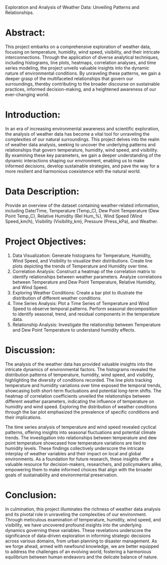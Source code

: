 Exploration and Analysis of Weather Data: Unveiling Patterns and Relationships.
# Abstract:
This project embarks on a comprehensive exploration of weather data, focusing on temperature, humidity, wind speed, visibility, and their intricate interconnections. Through the application of diverse analytical techniques, including histograms, line plots, heatmaps, correlation analyses, and time series modeling, the project unveils valuable insights into the dynamic nature of environmental conditions. By unraveling these patterns, we gain a deeper grasp of the multifaceted relationships that govern our surroundings, thereby contributing to the broader discourse on sustainable practices, informed decision-making, and a heightened awareness of our ever-changing world.
# Introduction:
In an era of increasing environmental awareness and scientific exploration, the analysis of weather data has become a vital tool for unraveling the complexities of our natural surroundings. This project delves into the realm of weather data analysis, seeking to uncover the underlying patterns and relationships that govern temperature, humidity, wind speed, and visibility. By examining these key parameters, we gain a deeper understanding of the dynamic interactions shaping our environment, enabling us to make informed decisions, develop sustainable strategies, and pave the way for a more resilient and harmonious coexistence with the natural world.
# Data Description:
Provide an overview of the dataset containing weather-related information, including Date/Time, Temperature (Temp_C), Dew Point Temperature (Dew Point Temp_C), Relative Humidity (Rel Hum_%), Wind Speed (Wind Speed_km/h), Visibility (Visibility_km), Pressure (Press_kPa), and Weather.
# Project Objectives:
  1. Data Visualization:
     Generate histograms for Temperature, Humidity, Wind Speed, and Visibility to visualize their distributions. Create line plots depicting the trends of Temperature and Humidity over time.
  2. Correlation Analysis:
     Construct a heatmap of the correlation matrix to identify relationships between weather parameters. Analyze correlations between Temperature and Dew Point Temperature, Relative Humidity, and Wind Speed.
  3. Exploring Weather Conditions:
     Create a bar plot to illustrate the distribution of different weather conditions.
  4. Time Series Analysis:
     Plot a Time Series of Temperature and Wind Speed to observe temporal patterns. Perform seasonal decomposition to identify seasonal, trend, and residual components in the temperature data.
  5. Relationship Analysis:
     Investigate the relationship between Temperature and Dew Point Temperature to understand humidity effects.
# Discussion:
The analysis of the weather data has provided valuable insights into the intricate dynamics of environmental factors. The histograms revealed the distribution patterns of temperature, humidity, wind speed, and visibility, highlighting the diversity of conditions recorded. The line plots tracking temperature and humidity variations over time exposed the temporal trends, showcasing both short-term fluctuations and potential long-term shifts. The heatmap of correlation coefficients unveiled the relationships between different weather parameters, indicating the influence of temperature on humidity and wind speed. Exploring the distribution of weather conditions through the bar plot emphasized the prevalence of specific conditions and their implications.

The time series analysis of temperature and wind speed revealed cyclical patterns, offering insights into seasonal fluctuations and potential climate trends. The investigation into relationships between temperature and dew point temperature showcased how temperature variations are tied to humidity levels. These findings collectively underscore the intricate interplay of weather variables and their impact on local and global environments. As a foundation for future research, these insights offer a valuable resource for decision-makers, researchers, and policymakers alike, empowering them to make informed choices that align with the broader goals of sustainability and environmental preservation.
# Conclusion:
In culmination, this project illuminates the richness of weather data analysis and its pivotal role in unraveling the complexities of our environment. Through meticulous examination of temperature, humidity, wind speed, and visibility, we have uncovered profound insights into the underlying dynamics governing these variables. These revelations underscore the significance of data-driven exploration in informing strategic decisions across various domains, from urban planning to disaster management. As we forge ahead, armed with newfound knowledge, we are better equipped to address the challenges of an evolving world, fostering a harmonious equilibrium between human endeavors and the delicate balance of nature.

